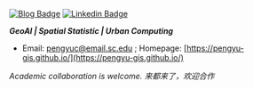 [![Blog Badge](https://img.shields.io/badge/Web-PengyuChen-black)](https://pengyu-gis.github.io/)
[![Linkedin Badge](https://img.shields.io/badge/-PengyuChen-blue?style=flat-square&logo=Linkedin&logoColor=white&link=http://linkedin.com/in/pengyu-chen-a07973181/)](http://linkedin.com/in/pengyu-chen-a07973181/)

***GeoAI | Spatial Statistic | Urban Computing***

- Email: pengyuc@email.sc.edu ; Homepage: [https://pengyu-gis.github.io/](https://pengyu-gis.github.io/)

*Academic collaboration is welcome.*
*来都来了，欢迎合作*
